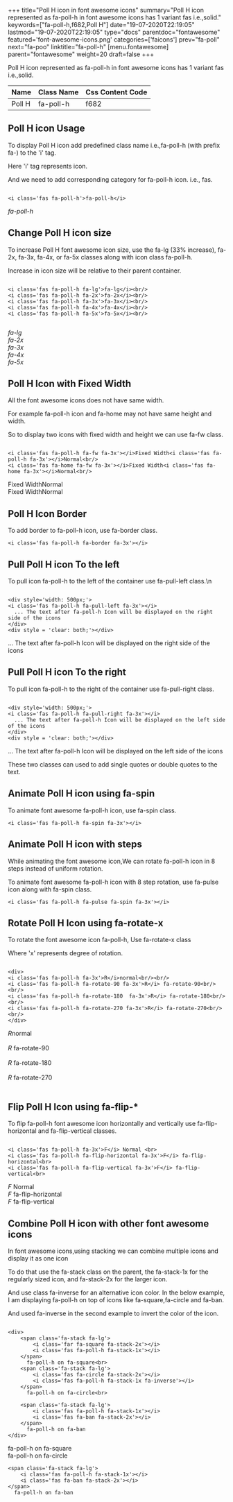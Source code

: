 +++
title="Poll H icon in font awesome icons"
summary="Poll H icon represented as fa-poll-h in font awesome icons has 1 variant fas i.e.,solid."
keywords=["fa-poll-h,f682,Poll H"]
date="19-07-2020T22:19:05"
lastmod="19-07-2020T22:19:05"
type="docs"
parentdoc="fontawesome"
featured='font-awesome-icons.png'
categories=['faicons']
prev="fa-poll"
next="fa-poo"
linktitle="fa-poll-h"
[menu.fontawesome]
parent="fontawesome"
weight=20
draft=false
+++


Poll H icon represented as fa-poll-h in font awesome icons has 1 variant fas i.e.,solid.

<div class='table-responsive'><table class='table'><thead><tr><th>Name</th><th>Class Name</th><th>Css Content Code</th></tr></thead><tbody><tr><td>Poll H</td><td>fa-poll-h</td><td>f682</td></tr></tbody></table></div>



## Poll H icon Usage

To display Poll H icon add predefined class name i.e.,fa-poll-h (with prefix fa-) to the 'i' tag.

Here 'i' tag represents icon.

And we need to add corresponding category for fa-poll-h icon. i.e., fas.


```

<i class='fas fa-poll-h'>fa-poll-h</i>
```

<i class='fas fa-poll-h'>fa-poll-h</i>




## Change Poll H icon size
To increase Poll H font awesome icon size, use the fa-lg (33% increase), fa-2x, fa-3x, fa-4x, or fa-5x classes along with icon class fa-poll-h.

Increase in icon size will be relative to their parent container. 

```

<i class='fas fa-poll-h fa-lg'>fa-lg</i><br/>
<i class='fas fa-poll-h fa-2x'>fa-2x</i><br/>
<i class='fas fa-poll-h fa-3x'>fa-3x</i><br/>
<i class='fas fa-poll-h fa-4x'>fa-4x</i><br/>
<i class='fas fa-poll-h fa-5x'>fa-5x</i><br/>
            
```

<i class='fas fa-poll-h fa-lg'>fa-lg</i><br/>
<i class='fas fa-poll-h fa-2x'>fa-2x</i><br/>
<i class='fas fa-poll-h fa-3x'>fa-3x</i><br/>
<i class='fas fa-poll-h fa-4x'>fa-4x</i><br/>
<i class='fas fa-poll-h fa-5x'>fa-5x</i><br/>
            



## Poll H Icon with Fixed Width 

All the font awesome icons does not have same width.

For example fa-poll-h icon and fa-home may not have same height and width.

So to display two icons with fixed width and height we can use fa-fw class.


```

<i class='fas fa-poll-h fa-fw fa-3x'></i>Fixed Width<i class='fas fa-poll-h fa-3x'></i>Normal<br/>
<i class='fas fa-home fa-fw fa-3x'></i>Fixed Width<i class='fas fa-home fa-3x'></i>Normal<br/>
```

<i class='fas fa-poll-h fa-fw fa-3x'></i>Fixed Width<i class='fas fa-poll-h fa-3x'></i>Normal<br/>
<i class='fas fa-home fa-fw fa-3x'></i>Fixed Width<i class='fas fa-home fa-3x'></i>Normal<br/>



## Poll H Icon Border 

To add border to fa-poll-h icon, use fa-border class.


```
<i class='fas fa-poll-h fa-border fa-3x'></i>

```
<i class='fas fa-poll-h fa-border fa-3x'></i>





## Pull Poll H icon To the left

To pull icon fa-poll-h to the left of the container use fa-pull-left class.\n

```

<div style='width: 500px;'>
<i class='fas fa-poll-h fa-pull-left fa-3x'></i>
  ... The text after fa-poll-h Icon will be displayed on the right side of the icons
</div>
<div style = 'clear: both;'></div>
```

<div style='width: 500px;'>
<i class='fas fa-poll-h fa-pull-left fa-3x'></i>
  ... The text after fa-poll-h Icon will be displayed on the right side of the icons
</div>
<div style = 'clear: both;'></div>




## Pull Poll H icon To the right
To pull icon fa-poll-h to the right of the container use fa-pull-right class.

```

<div style='width: 500px;'>
<i class='fas fa-poll-h fa-pull-right fa-3x'></i>
  ... The text after fa-poll-h Icon will be displayed on the left side of the icons
</div>
<div style = 'clear: both;'></div>
```

<div style='width: 500px;'>
<i class='fas fa-poll-h fa-pull-right fa-3x'></i>
  ... The text after fa-poll-h Icon will be displayed on the left side of the icons
</div>
<div style = 'clear: both;'></div>

These two classes can used to add single quotes or double quotes to the text.


## Animate Poll H icon using fa-spin
To animate font awesome fa-poll-h icon, use fa-spin class.

```
<i class='fas fa-poll-h fa-spin fa-3x'></i>
```
<i class='fas fa-poll-h fa-spin fa-3x'></i>




## Animate Poll H icon with steps
While animating the font awesome icon,We can rotate fa-poll-h icon in 8 steps instead of uniform rotation.

To animate font awesome fa-poll-h icon with 8 step rotation, use fa-pulse icon along with fa-spin class.


```
<i class='fas fa-poll-h fa-pulse fa-spin fa-3x'></i>

```
<i class='fas fa-poll-h fa-pulse fa-spin fa-3x'></i>





## Rotate Poll H Icon using fa-rotate-x
To rotate the font awesome icon fa-poll-h, Use fa-rotate-x class

Where 'x' represents degree of rotation.


```

<div>
<i class='fas fa-poll-h fa-3x'>R</i>normal<br/><br/>
<i class='fas fa-poll-h fa-rotate-90 fa-3x'>R</i> fa-rotate-90<br/><br/> 
<i class='fas fa-poll-h fa-rotate-180  fa-3x'>R</i> fa-rotate-180<br/><br/> 
<i class='fas fa-poll-h fa-rotate-270 fa-3x'>R</i> fa-rotate-270<br/><br/>
</div>
```

<div>
<i class='fas fa-poll-h fa-3x'>R</i>normal<br/><br/>
<i class='fas fa-poll-h fa-rotate-90 fa-3x'>R</i> fa-rotate-90<br/><br/> 
<i class='fas fa-poll-h fa-rotate-180  fa-3x'>R</i> fa-rotate-180<br/><br/> 
<i class='fas fa-poll-h fa-rotate-270 fa-3x'>R</i> fa-rotate-270<br/><br/>
</div>




## Flip Poll H Icon using fa-flip-*
To flip fa-poll-h font awesome icon horizontally and vertically use fa-flip-horizontal and fa-flip-vertical classes. 

```

<i class='fas fa-poll-h fa-3x'>F</i> Normal <br>
<i class='fas fa-poll-h fa-flip-horizontal fa-3x'>F</i> fa-flip-horizontal<br>
<i class='fas fa-poll-h fa-flip-vertical fa-3x'>F</i> fa-flip-vertical<br>
```

<i class='fas fa-poll-h fa-3x'>F</i> Normal <br>
<i class='fas fa-poll-h fa-flip-horizontal fa-3x'>F</i> fa-flip-horizontal<br>
<i class='fas fa-poll-h fa-flip-vertical fa-3x'>F</i> fa-flip-vertical<br>




## Combine Poll H icon with other font awesome icons
In font awesome icons,using stacking we can combine multiple icons and display it as one icon 

To do that use the fa-stack class on the parent, the fa-stack-1x for the regularly sized icon, and fa-stack-2x for the larger icon.

And use class fa-inverse for an alternative icon color. 
In the below example, I am displaying fa-poll-h on top of icons like fa-square,fa-circle and fa-ban.

And used fa-inverse in the second example to invert the color of the icon.

```

<div>
    <span class='fa-stack fa-lg'>
        <i class='far fa-square fa-stack-2x'></i>
        <i class='fas fa-poll-h fa-stack-1x'></i>
    </span>
      fa-poll-h on fa-square<br>
    <span class='fa-stack fa-lg'>
        <i class='fas fa-circle fa-stack-2x'></i>
        <i class='fas fa-poll-h fa-stack-1x fa-inverse'></i>
    </span>
      fa-poll-h on fa-circle<br>

    <span class='fa-stack fa-lg'>
        <i class='fas fa-poll-h fa-stack-1x'></i>
        <i class='fas fa-ban fa-stack-2x'></i>
    </span>
      fa-poll-h on fa-ban
</div>
```

<div>
    <span class='fa-stack fa-lg'>
        <i class='far fa-square fa-stack-2x'></i>
        <i class='fas fa-poll-h fa-stack-1x'></i>
    </span>
      fa-poll-h on fa-square<br>
    <span class='fa-stack fa-lg'>
        <i class='fas fa-circle fa-stack-2x'></i>
        <i class='fas fa-poll-h fa-stack-1x fa-inverse'></i>
    </span>
      fa-poll-h on fa-circle<br>

    <span class='fa-stack fa-lg'>
        <i class='fas fa-poll-h fa-stack-1x'></i>
        <i class='fas fa-ban fa-stack-2x'></i>
    </span>
      fa-poll-h on fa-ban
</div>







